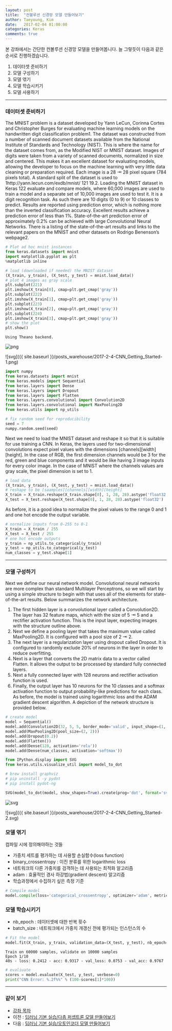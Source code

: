 ```yaml
---
layout: post
title:  "컨볼루션 신경망 모델 만들어보기"
author: Taeyoung, Kim
date:   2017-02-04 01:00:00
categories: Keras
comments: true
---
```

본 강좌에서는 간단한 컨볼루션 신경망 모델을 만들어봅니다. 늘 그렇듯이 다음과 같은 순서로 진행하겠습니다.

1. 데이터셋 준비하기
1. 모델 구성하기
1. 모델 엮기
1. 모델 학습시키기
1. 모델 사용하기

---

### 데이터셋 준비하기

The MNIST problem is a dataset developed by Yann LeCun, Corinna Cortes and Christopher Burges for evaluating machine learning models on the handwritten digit classification problem1. The dataset was constructed from a number of scanned document datasets available from the National Institute of Standards and Technology (NIST). This is where the name for the dataset comes from, as the Modified NIST or MNIST dataset.
Images of digits were taken from a variety of scanned documents, normalized in size and centered. This makes it an excellent dataset for evaluating models, allowing the developer to focus on the machine learning with very little data cleaning or preparation required. Each image is a 28 ⇥ 28 pixel square (784 pixels total). A standard split of the dataset is used to
1http://yann.lecun.com/exdb/mnist/
    121
19.2. Loading the MNIST dataset in Keras 122
evaluate and compare models, where 60,000 images are used to train a model and a separate set of 10,000 images are used to test it.
It is a digit recognition task. As such there are 10 digits (0 to 9) or 10 classes to predict. Results are reported using prediction error, which is nothing more than the inverted classification accuracy. Excellent results achieve a prediction error of less than 1%. State-of-the-art prediction error of approximately 0.2% can be achieved with large Convolutional Neural Networks. There is a listing of the state-of-the-art results and links to the relevant papers on the MNIST and other datasets on Rodrigo Benenson’s webpage2.


```python
# Plot ad hoc mnist instances
from keras.datasets import mnist
import matplotlib.pyplot as plt
%matplotlib inline  

# load (downloaded if needed) the MNIST dataset
(X_train, y_train), (X_test, y_test) = mnist.load_data()
# plot 4 images as gray scale
plt.subplot(221)
plt.imshow(X_train[0], cmap=plt.get_cmap('gray'))
plt.subplot(222)
plt.imshow(X_train[1], cmap=plt.get_cmap('gray'))
plt.subplot(223)
plt.imshow(X_train[2], cmap=plt.get_cmap('gray'))
plt.subplot(224)
plt.imshow(X_train[3], cmap=plt.get_cmap('gray'))
# show the plot
plt.show()
```

    Using Theano backend.



![png](output_3_1.png)


![svg]({{ site.baseurl }}/posts_warehouse/2017-2-4-CNN_Getting_Started-1.png)


```python
import numpy
from keras.datasets import mnist
from keras.models import Sequential
from keras.layers import Dense
from keras.layers import Dropout
from keras.layers import Flatten
from keras.layers.convolutional import Convolution2D
from keras.layers.convolutional import MaxPooling2D
from keras.utils import np_utils

# fix random seed for reproducibility
seed = 7
numpy.random.seed(seed)
```

Next we need to load the MNIST dataset and reshape it so that it is suitable for use training a CNN. In Keras, the layers used for two-dimensional convolutions expect pixel values with the dimensions [channels][width][height]. In the case of RGB, the first dimension channels would be 3 for the red, green and blue components and it would be like having 3 image inputs for every color image. In the case of MNIST where the channels values are gray scale, the pixel dimension is set to 1.


```python
# load data
(X_train, y_train), (X_test, y_test) = mnist.load_data()
# reshape to be [saamples][channels][width][height]
X_train = X_train.reshape(X_train.shape[0], 1, 28, 28).astype('float32')
X_test = X_test.reshape(X_test.shape[0], 1, 28, 28).astype('float32')
```

As before, it is a good idea to normalize the pixel values to the range 0 and 1 and one hot encode the output variable.


```python
# normalize inputs from 0-255 to 0-1
X_train = X_train / 255
X_test = X_test / 255
# one hot encode outputs
y_train = np_utils.to_categorical(y_train)
y_test = np_utils.to_categorical(y_test)
num_classes = y_test.shape[1]
```

---

### 모델 구성하기

Next we define our neural network model. Convolutional neural networks are more complex than standard Multilayer Perceptrons, so we will start by using a simple structure to begin with that uses all of the elements for state-of-the-art results. Below summarizes the network architecture.
1. The first hidden layer is a convolutional layer called a Convolution2D. The layer has 32 feature maps, which with the size of 5 ⇥ 5 and a rectifier activation function. This is the input layer, expecting images with the structure outline above.
2. Next we define a pooling layer that takes the maximum value called MaxPooling2D. It is configured with a pool size of 2 ⇥ 2.
3. The next layer is a regularization layer using dropout called Dropout. It is configured to randomly exclude 20% of neurons in the layer in order to reduce overfitting.
4. Next is a layer that converts the 2D matrix data to a vector called Flatten. It allows the output to be processed by standard fully connected layers.
5. Next a fully connected layer with 128 neurons and rectifier activation function is used.
6. Finally, the output layer has 10 neurons for the 10 classes and a softmax activation function to output probability-like predictions for each class.
As before, the model is trained using logarithmic loss and the ADAM gradient descent algorithm. A depiction of the network structure is provided below.


```python
# create model
model = Sequential()
model.add(Convolution2D(32, 5, 5, border_mode='valid', input_shape=(1, 28, 28), activation='relu'))
model.add(MaxPooling2D(pool_size=(2, 2)))
model.add(Dropout(0.2))
model.add(Flatten())
model.add(Dense(128, activation='relu'))
model.add(Dense(num_classes, activation='softmax'))
```


```python
from IPython.display import SVG
from keras.utils.visualize_util import model_to_dot

# brew install graphviz
# pip uninstall -y pydot
# pip install pydot-ng

SVG(model_to_dot(model, show_shapes=True).create(prog='dot', format='svg'))
```




![svg](output_12_0.svg)



![svg]({{ site.baseurl }}/posts_warehouse/2017-2-4-CNN_Getting_Started-2.svg)

### 모델 엮기

컴파일 시에 정의해야하는 것들
- 가중치 세트를 평가하는 데 사용할 손실함수(loss function)
 - binary_crossentropy : 이진 분류를 위한 logarithmic loss
- 네트워크의 다른 가중치를 검객하는 데 사용되는 최적화 알고리즘
 - adam : 효율적인 경사 하강법(gradient descent) 알고리즘
- 학습과정에서 수집하기 싶은 측정 기준


```python
# Compile model
model.compile(loss='categorical_crossentropy', optimizer='adam', metrics=['accuracy'])
```

### 모델 학습시키기

- nb_epoch : 데이터셋에 대한 반복 횟수
- batch_size : 네트워크에서 가중치 개갱신 전에 평가되는 인스턴스의 수


```python
# Fit the model
model.fit(X_train, y_train, validation_data=(X_test, y_test), nb_epoch=10, batch_size=200,verbose=2)
```

    Train on 60000 samples, validate on 10000 samples
    Epoch 1/10
    40s - loss: 0.2412 - acc: 0.9317 - val_loss: 0.0753 - val_acc: 0.9767



```python
# evaliuate
scores = model.evaluate(X_test, y_test, verbose=0)
print("CNN Error: %.2f%%" % (100-scores[1]*100))
```

---

### 같이 보기

* [강좌 목차](https://tykimos.github.io/Keras/2017/01/27/Keras_Lecture_Plan/)
* 이전 : [딥러닝 기본 실습/다층 퍼셉트론 모델 만들어보기](https://tykimos.github.io/Keras/2017/02/04/MLP_Getting_Started/)
* 다음 : [딥러닝 기본 실습/오토인코더 모델 만들어보기](https://tykimos.github.io/Keras/2017/02/04/AutoEncoder_Getting_Started/)


```python

```
